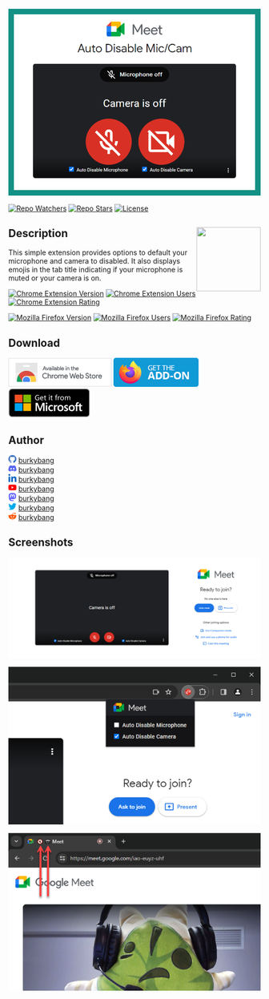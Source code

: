 ![Header](image/Large%20Promo%20Tile.png "Header")

[![Repo Watchers](https://img.shields.io/github/watchers/burkybang/Google-Meet-Auto-Disable-Mic-Cam?style=social)](../../watchers)
[![Repo Stars](https://img.shields.io/github/stars/burkybang/Google-Meet-Auto-Disable-Mic-Cam?style=social)](../../stargazers)
[![License](https://img.shields.io/github/license/burkybang/Google-Meet-Auto-Disable-Mic-Cam?logo=github)](LICENSE)

## Description [<img src="https://raw.githubusercontent.com/burkybang/Google-Meet-Auto-Disable-Camera/master/icon/icon128.png" align="right" width="128" height="128"/>](https://chrome.google.com/webstore/detail/dgggcpmnponfpgnifbdohajbdkbgjlhd)

This simple extension provides options to default your microphone and camera to disabled. It also displays emojis in the tab title
indicating if your microphone is muted or your camera is on.

[![Chrome Extension Version](https://img.shields.io/chrome-web-store/v/dgggcpmnponfpgnifbdohajbdkbgjlhd?label=version&logo=google-chrome&logoColor=ffce43)](https://chrome.google.com/webstore/detail/dgggcpmnponfpgnifbdohajbdkbgjlhd)
[![Chrome Extension Users](https://img.shields.io/endpoint?url=https%3A%2F%2Fburkybang.com%2Fchrome_extension_users%2F%3Faction%3Dget%26id%3Ddgggcpmnponfpgnifbdohajbdkbgjlhd%26output%3Dshields-io%26number-only%3D1&logoColor=ffce43)](https://chrome.google.com/webstore/detail/dgggcpmnponfpgnifbdohajbdkbgjlhd)
[![Chrome Extension Rating](https://img.shields.io/chrome-web-store/stars/dgggcpmnponfpgnifbdohajbdkbgjlhd?logo=google-chrome&logoColor=ffce43)](https://chromewebstore.google.com/detail/dgggcpmnponfpgnifbdohajbdkbgjlhd/reviews)

[![Mozilla Firefox Version](https://img.shields.io/amo/v/googlemeet-auto-disable-miccam?label=version&logo=firefox-browser)](https://addons.mozilla.org/en-US/firefox/addon/googlemeet-auto-disable-miccam)
[![Mozilla Firefox Users](https://img.shields.io/amo/users/googlemeet-auto-disable-miccam?logo=firefox-browser&color=orange)](https://addons.mozilla.org/en-US/firefox/addon/googlemeet-auto-disable-miccam)
[![Mozilla Firefox Rating](https://img.shields.io/amo/stars/googlemeet-auto-disable-miccam?label=rating&logo=firefox-browser)](https://addons.mozilla.org/en-US/firefox/addon/googlemeet-auto-disable-miccam/reviews)

## Download

[![Google Chrome](https://github.com/burkybang/burkybang/raw/master/Images/chrome-web-store.png "Google Chrome")](https://chrome.google.com/webstore/detail/dgggcpmnponfpgnifbdohajbdkbgjlhd)
[![Mozilla Firefox](https://github.com/burkybang/burkybang/raw/master/Images/firefox-add-on.png "Mozilla Firefox")](https://addons.mozilla.org/en-US/firefox/addon/googlemeet-auto-disable-miccam)
[![Microsoft Edge](https://github.com/burkybang/burkybang/raw/master/Images/microsoft-store.png "Microsoft Edge")](https://microsoftedge.microsoft.com/addons/detail/dmanpeekegjopcjaidfhbecoebephhha)

## Author

![GitHub](https://github.com/burkybang/burkybang/raw/master/Images/github16.png "GitHub") [burkybang](https://github.com/burkybang "GitHub")  
![Discord](https://github.com/burkybang/burkybang/raw/master/Images/discord16.png "Discord") [burkybang](https://discord.gg/MzdmCVtA "Discord")  
![LinkedIn](https://github.com/burkybang/burkybang/raw/master/Images/linkedin16.png "LinkedIn") [burkybang](https://linkedin.com/in/burkybang "LinkedIn")  
![YouTube](https://github.com/burkybang/burkybang/raw/master/Images/youtube16.png "YouTube") [burkybang](https://youtube.com/burkybang "YouTube")  
![Mastodon](https://github.com/burkybang/burkybang/raw/master/Images/mastodon16.png "Mastodon") [burkybang](https://mastodon.social/@burkybang "Mastodon")  
![Twitter](https://github.com/burkybang/burkybang/raw/master/Images/twitter16.png "Twitter") [burkybang](https://twitter.com/burkybang "Twitter")  
![Reddit](https://github.com/burkybang/burkybang/raw/master/Images/reddit16.png "Reddit") [burkybang](https://reddit.com/u/burkybang "Reddit")

## Screenshots

![Screenshot1](image/Marquee%20Promo%20Tile.png "Screenshot")

![Screenshot2](image/Screenshot2.png "Screenshot")

![Screenshot3](image/Screenshot3.png "Screenshot")